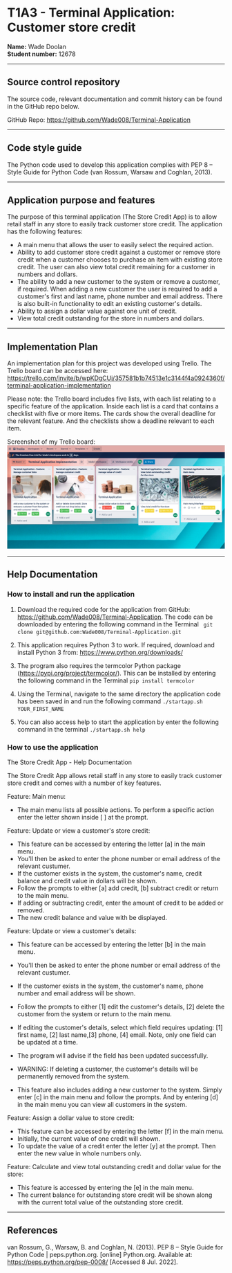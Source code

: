 # T1A3 - Terminal Application: Customer store credit  


**Name:** Wade Doolan  
**Student number:** 12678  


<hr>  

## Source control repository

The source code, relevant documentation and commit history can be found in the GitHub repo below.

GitHub Repo: https://github.com/Wade008/Terminal-Application

<hr>  

## Code style guide  

The Python code used to develop this application complies with PEP 8 – Style Guide for Python Code (van Rossum, Warsaw and Coghlan, 2013).

<hr>

## Application purpose and features  
The purpose of this terminal application (The Store Credit App) is to allow retail staff in any store to easily track customer store credit. The application has the following features:

- A main menu that allows the user to easily select the required action.
- Ability to add customer store credit against a customer or remove store credit when a customer chooses to purchase an item with existing store credit. The user can also view total credit remaining for a customer in numbers and dollars.
- The ability to add a new customer to the system or remove a customer, if required. When adding a new customer the user is required to add a customer's first and last name, phone number and email address. There is also built-in functionality to edit an existing customer's details.
- Ability to assign a dollar value against one unit of credit.
- View total credit outstanding for the store in numbers and dollars.

<hr> 

## Implementation Plan  
An implementation plan for this project was developed using Trello. The Trello board can be accessed here: https://trello.com/invite/b/wpKDgCUi/357581b1b74513e1c3144f4a0924360f/terminal-application-implementation


Please note: the Trello board includes five lists, with each list relating to a specific feature of the application. Inside each list is a card that contains a checklist with five or more items. The cards show the overall deadline for the relevant feature. And the checklists show a deadline relevant to each item.   

Screenshot of my Trello board:
![trello_board](./docs/trello.png)

<hr> 

## Help Documentation  

### How to install and run the application  

1. Download the required code for the application from GitHub: https://github.com/Wade008/Terminal-Application. The code can be downloaded by entering the following command in the Terminal ```  git clone git@github.com:Wade008/Terminal-Application.git ```

2. This application requires Python 3 to work. If required, download and install Python 3 from: https://www.python.org/downloads/  

3. The program also requires the termcolor Python package (https://pypi.org/project/termcolor/). This can be installed by entering the following command in the Terminal  ``` pip install termcolor ```

4. Using the Terminal, navigate to the same directory the application code has been saved in and run the following command ``` ./startapp.sh YOUR_FIRST_NAME ```

5. You can also access help to start the application by enter the following command in the terminal ``` ./startapp.sh help ```  


### How to use the application  

The Store Credit App - Help Documentation

The Store Credit App allows retail staff in any store to easily track customer store credit and comes with a number of key features.

Feature: Main menu:

- The main menu lists all possible actions. To perform a specific action enter the letter shown inside [ ] at the prompt.

Feature: Update or view a customer's store credit:

- This feature can be accessed by entering the letter [a] in the main menu.
- You'll then be asked to enter the phone number or email address of the relevant custumer.
- If the customer exists in the system, the customer's name, credit balance and credit value in dollars will be shown.
- Follow the prompts to either [a] add credit, [b] subtract credit or return to the main menu.
- If adding or subtracting credit, enter the amount of credit to be added or removed.
- The new credit balance and value with be displayed.

Feature: Update or view a customer's details:

- This feature can be accessed by entering the letter [b] in the main menu.
- You'll then be asked to enter the phone number or email address of the relevant custumer.
- If the customer exists in the system, the customer's name, phone number and email address will be shown.
- Follow the prompts to either [1] edit the customer's details, [2] delete the customer from the system or return to the main menu.
- If editing the customer's details, select which field requires updating: [1] first name, [2] last name,[3] phone, [4] email. Note, only one field can be updated at a time.
- The program will advise if the field has been updated successfully.
- WARNING: If deleting a customer, the customer's details will be permanently removed from the system.

- This feature also includes adding a new customer to the system. Simply enter [c] in the main menu and follow the prompts. And by entering [d] in the main menu you can view all customers in the system.

Feature: Assign a dollar value to store credit:

- This feature can be accessed by entering the letter [f] in the main menu.
- Initially, the current value of one credit will shown.
- To update the value of a credit enter the letter [y] at the prompt. Then enter the new value in whole numbers only.

Feature: Calculate and view total outstanding credit and dollar value for the store:

- This feature is accessed by entering the [e] in the main menu.
- The current balance for outstanding store credit will be shown along with the current total value of the outstanding store credit.

<hr>  

## References  

van Rossum, G., Warsaw, B. and Coghlan, N. (2013). PEP 8 – Style Guide for Python Code | peps.python.org. [online] Python.org. Available at: https://peps.python.org/pep-0008/ [Accessed 8 Jul. 2022].


